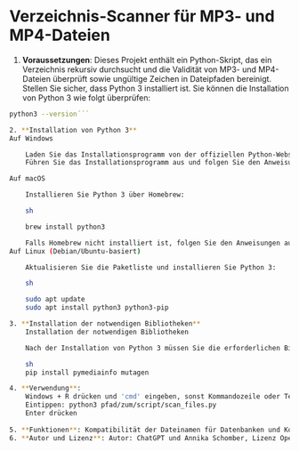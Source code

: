 # Verzeichnis-Scanner für MP3- und MP4-Dateien

1. **Voraussetzungen**:
Dieses Projekt enthält ein Python-Skript, das ein Verzeichnis rekursiv durchsucht und die Validität von MP3- und MP4-Dateien überprüft sowie ungültige Zeichen in Dateipfaden bereinigt.
Stellen Sie sicher, dass Python 3 installiert ist. Sie können die Installation von Python 3 wie folgt überprüfen:
```sh
python3 --version´´´

2. **Installation von Python 3**
Auf Windows

    Laden Sie das Installationsprogramm von der offiziellen Python-Website herunter.
    Führen Sie das Installationsprogramm aus und folgen Sie den Anweisungen. Stellen Sie sicher, dass Sie die Option "Add Python to PATH" aktivieren.

Auf macOS

    Installieren Sie Python 3 über Homebrew:

    sh

    brew install python3

    Falls Homebrew nicht installiert ist, folgen Sie den Anweisungen auf der Homebrew-Website.
Auf Linux (Debian/Ubuntu-basiert)

    Aktualisieren Sie die Paketliste und installieren Sie Python 3:

    sh

    sudo apt update
    sudo apt install python3 python3-pip

3. **Installation der notwendigen Bibliotheken**
    Installation der notwendigen Bibliotheken

    Nach der Installation von Python 3 müssen Sie die erforderlichen Bibliotheken installieren. Dies kann mit pip erfolgen, dem Python-Paketmanager.

    sh
    pip install pymediainfo mutagen

4. **Verwendung**: 
    Windows + R drücken und 'cmd' eingeben, sonst Kommandozeile oder Terminal über die Suche öffnen.
    Eintippen: python3 pfad/zum/script/scan_files.py
    Enter drücken
    
5. **Funktionen**: Kompatibilität der Dateinamen für Datenbanken und Korruptheit der MP3 und MP4 Dateien prüfen
6. **Autor und Lizenz**: Autor: ChatGPT und Annika Schomber, Lizenz OpenSource CC, Allgemeineigentum
